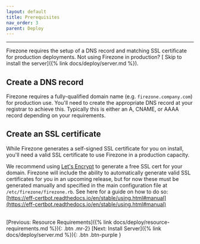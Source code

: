 ```yaml
---
layout: default
title: Prerequisites
nav_order: 3
parent: Deploy
---
```

---

Firezone requires the setup of a DNS record and matching SSL certificate for
production deployments. Not using Firezone in production? [
Skip to install the server]({% link docs/deploy/server.md %}).

## Create a DNS record

Firezone requires a fully-qualified domain name (e.g. `firezone.company.com`)
for production use. You'll need to create the appropriate DNS record at your
registrar to achieve this. Typically this is either an A, CNAME, or AAAA record
depending on your requirements.

## Create an SSL certificate

While Firezone generates a self-signed SSL certificate for you on install,
you'll need a valid SSL certificate to use Firezone in a production capacity.

We recommend using [Let's Encrypt](https://letsencrypt.org) to
generate a free SSL cert for your domain. Firezone will include the ability to
automatically generate valid SSL certificates for you in an upcoming release,
but for now these must be generated manually and specified in the main
configuration file at `/etc/firezone/firezone.rb`. See here for a guide on how
to do so:
[https://eff-certbot.readthedocs.io/en/stable/using.html#manual](https://eff-certbot.readthedocs.io/en/stable/using.html#manual)

\
[Previous: Resource Requirements]({% link docs/deploy/resource-requirements.md %}){: .btn .mr-2}
[Next: Install Server]({% link docs/deploy/server.md %}){: .btn .btn-purple }
